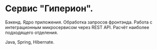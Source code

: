 # Сервис "Гиперион".

Бэкенд. Ядро приложения. Обработка запросов фронтэнда. Работа с интеграционным микросервисом через REST API. Расчёт наиболее подходящего отделения.

Java, Spring, Hibernate.
